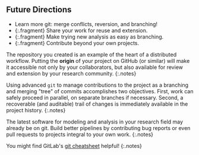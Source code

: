 ---
---

## Future Directions

- Learn more git: merge conflicts, reversion, and branching!
- {:.fragment} Share your work for reuse and extension.
- {:.fragment} Make trying new analysis as easy as branching.
- {:.fragment} Contribute beyond your own projects.

The repository you created is an example of the heart of a distributed workflow. Putting the **origin** of your project on GitHub (or similar) will make it accessible not only by your collaborators, but also available for review and extension by your research community.
{:.notes}

Using advanced `git` to manage contributions to the project as a branching and merging "tree" of commits accomplishes two objectives. First, work can safely proceed in parallel, on separate branches if necessary. Second, a recoverable (and auditable) trail of changes is immediately available in the project history.
{:.notes}

The latest software for modeling and analysis in your research field may already
be on git. Build better pipelines by contributing bug reports or even pull
requests to projects integral to your own work.
{:.notes}

You might find GitLab's [git cheatsheet](https://about.gitlab.com/images/press/git-cheat-sheet.pdf) helpful!
{:.notes}
